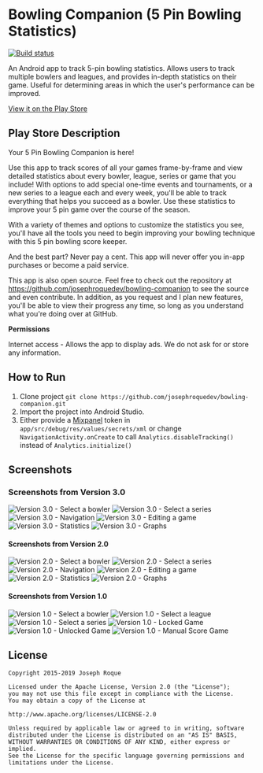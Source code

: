 # Bowling Companion (5 Pin Bowling Statistics)

[![Build status](https://travis-ci.org/josephroquedev/bowling-companion.svg?branch=master)](https://travis-ci.org/josephroquedev/bowling-companion)

An Android app to track 5-pin bowling statistics. Allows users to track multiple bowlers and leagues, and provides in-depth statistics on their game. Useful for determining areas in which the user's performance can be improved.

[View it on the Play Store](https://play.google.com/store/apps/details?id=ca.josephroque.bowlingcompanion)

## Play Store Description
Your 5 Pin Bowling Companion is here!

Use this app to track scores of all your games frame-by-frame and view detailed statistics about every bowler, league, series or game that you include! With options to add special one-time events and tournaments, or a new series to a league each and every week, you'll be able to track everything that helps you succeed as a bowler. Use these statistics to improve your 5 pin game over the course of the season.

With a variety of themes and options to customize the statistics you see, you'll have all the tools you need to begin improving your bowling technique with this 5 pin bowling score keeper.

And the best part? Never pay a cent. This app will never offer you in-app purchases or become a paid service.

This app is also open source. Feel free to check out the repository at https://github.com/josephroquedev/bowling-companion to see the source and even contribute. In addition, as you request and I plan new features, you'll be able to view their progress any time, so long as you understand what you're doing over at GitHub.

**Permissions**

Internet access - Allows the app to display ads. We do not ask for or store any information.

## How to Run
1. Clone project ```git clone https://github.com/josephroquedev/bowling-companion.git```
2. Import the project into Android Studio.
3. Either provide a [Mixpanel](https://mixpanel.com) token in `app/src/debug/res/values/secrets/xml` or change `NavigationActivity.onCreate` to call `Analytics.disableTracking()` instead of `Analytics.initialize()`

## Screenshots

### Screenshots from Version 3.0
![Version 3.0 - Select a bowler](/screenshots/v3.0_bowlers.png)
![Version 3.0 - Select a series](/screenshots/v3.0_series.png)
![Version 3.0 - Navigation](/screenshots/v3.0_nav.png)
![Version 3.0 - Editing a game](/screenshots/v3.0_editing.png)
![Version 3.0 - Statistics](/screenshots/v3.0_statistics.png)
![Version 3.0 - Graphs](/screenshots/v3.0_graphs.png)

#### Screenshots from Version 2.0
![Version 2.0 - Select a bowler](/screenshots/v2.0_bowlers.png)
![Version 2.0 - Select a series](/screenshots/v2.0_series.png)
![Version 2.0 - Navigation](/screenshots/v2.0_nav.png)
![Version 2.0 - Editing a game](/screenshots/v2.0_editingpart.png)
![Version 2.0 - Statistics](/screenshots/v2.0_stats.png)
![Version 2.0 - Graphs](/screenshots/v2.0_statsgraph.png)

#### Screenshots from Version 1.0
![Version 1.0 - Select a bowler](/screenshots/v1.0_bowlers.png)
![Version 1.0 - Select a league](/screenshots/v1.0_leagues.png)
![Version 1.0 - Select a series](/screenshots/v1.0_series.png)
![Version 1.0 - Locked Game](/screenshots/v1.0_editingfin.png)
![Version 1.0 - Unlocked Game](/screenshots/v1.0_editingpart.png)
![Version 1.0 - Manual Score Game](/screenshots/v1.0_manual.png)

## License

```
Copyright 2015-2019 Joseph Roque

Licensed under the Apache License, Version 2.0 (the "License");
you may not use this file except in compliance with the License.
You may obtain a copy of the License at

http://www.apache.org/licenses/LICENSE-2.0

Unless required by applicable law or agreed to in writing, software
distributed under the License is distributed on an "AS IS" BASIS,
WITHOUT WARRANTIES OR CONDITIONS OF ANY KIND, either express or implied.
See the License for the specific language governing permissions and
limitations under the License.
```
